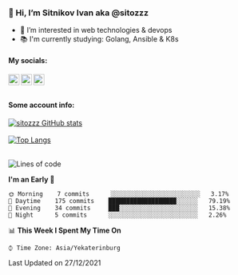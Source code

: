 ### 👋 Hi, I’m Sitnikov Ivan aka @sitozzz
- 👀 I’m interested in web technologies & devops
- 📚 I'm currently studying: Golang, Ansible & K8s

#### My socials:
[<img align="left" alt="sitozzz | Instagram" width="22px" src="https://cdn.jsdelivr.net/npm/simple-icons@v3/icons/gmail.svg" />][gmail]
[<img align="left" alt="sitozzz | LinkedIn" width="22px" src="https://cdn.jsdelivr.net/npm/simple-icons@v3/icons/linkedin.svg" />][linkedin]
[<img align="left" alt="sitozzz | Instagram" width="22px" src="https://cdn.jsdelivr.net/npm/simple-icons@v3/icons/instagram.svg" />][instagram]

[gmail]: mailto:sit7602@gmail.com
[linkedin]: https://www.linkedin.com/in/ivan-sitnikov-650ba2203
[instagram]: https://www.instagram.com/sitozzz_rulozzz/

<br/><br/>

#### Some account info:

[![sitozzz GitHub stats](https://github-readme-stats.vercel.app/api?username=sitozzz)](https://github.com/anuraghazra/github-readme-stats)
<br/><br/>
[![Top Langs](https://github-readme-stats.vercel.app/api/top-langs/?username=sitozzz&layout=compact&cache_seconds=1800&hide=c#,html&langs_count=8)](https://github.com/anuraghazra/github-readme-stats)
<br/><br/>
<!--START_SECTION:waka-->
![Lines of code](https://img.shields.io/badge/From%20Hello%20World%20I%27ve%20Written-173%20Thousand%20lines%20of%20code-blue)

**I'm an Early 🐤** 

```text
🌞 Morning    7 commits      ░░░░░░░░░░░░░░░░░░░░░░░░░   3.17% 
🌆 Daytime    175 commits    ███████████████████░░░░░░   79.19% 
🌃 Evening    34 commits     ███░░░░░░░░░░░░░░░░░░░░░░   15.38% 
🌙 Night      5 commits      ░░░░░░░░░░░░░░░░░░░░░░░░░   2.26%

```


📊 **This Week I Spent My Time On** 

```text
⌚︎ Time Zone: Asia/Yekaterinburg

```


 Last Updated on 27/12/2021
<!--END_SECTION:waka-->
